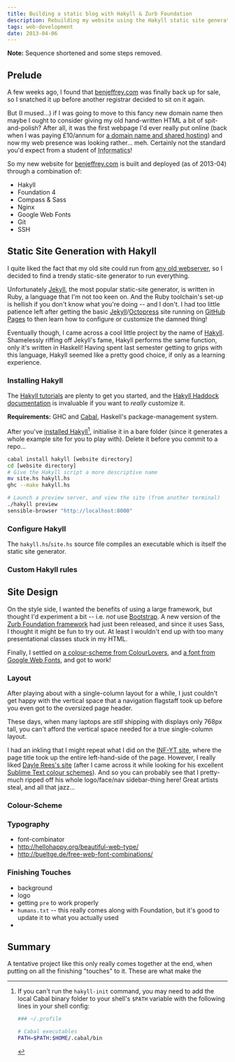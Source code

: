 ```yaml
---
title: Building a static blog with Hakyll & Zurb Foundation
description: Rebuilding my website using the Hakyll static site generator, and Zurb's Foundation framework.
tags: web-development
date: 2013-04-06
---
```


**Note:** Sequence shortened and some steps removed.

Prelude
-------

A few weeks ago, I found that [benjeffrey.com][] was
finally back up for sale, so I snatched it up before another registrar
decided to sit on it again.

But (I mused...) if I was going to move to this fancy new domain name
then maybe I ought to consider giving my old hand-written HTML a bit of
spit-and-polish? After all, it was the first webpage I'd ever really put
online (back when I was paying £10/annum for [a domain name and shared
hosting][fasthostingdirect]) and now my web presence was looking
rather... meh. Certainly not the standard you'd expect from a student of
<abbr title="Computer Science">Informatics</abbr>!

So my new website for [benjeffrey.com][] is built and deployed (as of
2013-04) through a combination of:

* Hakyll
* Foundation 4
* Compass & Sass
* Nginx
* Google Web Fonts
* Git
* SSH


Static Site Generation with Hakyll
----------------------------------

I quite liked the fact that my old site could run from
[any old webserver](/posts/nginx), so I decided to find a trendy
static-site generator to run everything.

Unfortunately [Jekyll][], the most popular static-site generator, is
written in Ruby, a language that I'm not too keen on. And the Ruby
toolchain's set-up is hellish if you don't know what you're doing -- and
I don't. I had too little patience left after getting the basic
[Jekyll][]/[Octopress][] site running on [GitHub Pages][] to then learn
how to configure or customize the damned thing!

Eventually though, I came across a cool little project by the name of
[Hakyll][]. Shamelessly riffing off Jekyll's fame, Hakyll performs the same
function, only it's written in Haskell! Having spent last semester getting
to grips with this language, Hakyll seemed like a pretty good choice, if
only as a learning experience.


### Installing Hakyll

The [Hakyll tutorials][] are plenty to get you started, and
the [Hakyll Haddock documentation][Hakyll reference] is invaluable if you
want to *really* customize it.

**Requirements:** GHC and [Cabal][], Haskell's package-management system.

After you've [installed Hakyll][][^hakyll-init], initialise it in a bare
folder (since it generates a whole example site for you to play with).
Delete it before you commit to a repo...

```bash
cabal install hakyll [website directory]
cd [website directory]
# Give the Hakyll script a more descriptive name
mv site.hs hakyll.hs
ghc --make hakyll.hs

# Launch a preview server, and view the site (from another terminal)
./hakyll preview
sensible-browser "http://localhost:8000"
```

### Configure Hakyll

The `hakyll.hs`/`site.hs` source file compiles an executable which
is itself the static site generator.

### Custom Hakyll rules




Site Design
-----------

On the style side, I wanted the benefits of using a large framework, but
thought I'd experiment a bit -- i.e. *not* use [Bootstrap][]. A new
version of the [Zurb Foundation framework][Foundation] had just been
released, and since it uses Sass, I thought it might be fun to try out.
At least I wouldn't end up with too many presentational classes stuck in
my HTML.

Finally, I settled on [a colour-scheme from ColourLovers][intellectual owl],
and [a font from Google Web Fonts][Vollkorn], and got to work!

### Layout

After playing about with a single-column layout for a while, I just
couldn't get happy with the vertical space that a navigation flagstaff
took up before you even got to the oversized page header.

These days, when many laptops are *still* shipping with displays only
768px tall, you can't afford the vertical space needed for a true
single-column layout.

I had an inkling that I might repeat what I did on the
[INF-YT site][INF-YT], where the page title took up the entire
left-hand-side of the page.
However, I really liked [Dayle Rees's site][daylerees] (after I came
across it while looking for his excellent [Sublime Text colour
schemes][ST colour schemes]). And so you can probably see that I pretty-
much ripped off his whole logo/face/nav sidebar-thing here! Great artists
steal, and all that jazz...


### Colour-Scheme


### Typography

* font-combinator
* http://hellohappy.org/beautiful-web-type/
* http://bueltge.de/free-web-font-combinations/


### Finishing Touches

* background
* logo
* getting `pre` to work properly
* `humans.txt` -- this really comes along with Foundation, but it's good
    to update it to what you actually used
*


Summary
-------

A tentative project like this only really comes together at the end,
when putting on all the finishing "touches" to it. These are what make
the






<!-- footnotes -->

[^hakyll-init]: If you can't run the `hakyll-init` command, you may
    need to add the local Cabal binary folder to your shell's `$PATH`
    variable with the following lines in your shell config:

    ```bash
    ### ~/.profile

    # Cabal executables
    PATH=$PATH:$HOME/.cabal/bin
    ```


<!-- links -->

[benjeffrey.com]: http://benjeffrey.com
[fasthostingdirect]: http://www.fasthostingdirect.co.uk/
[Jekyll]: http://jekyllrb.com/
[Octopress]: http://octopress.org/
[GitHub Pages]: http://pages.github.com/
[Hakyll]: http://jaspervdj.be/hakyll/
[Hakyll tutorials]: http://jaspervdj.be/hakyll/tutorials.html
[Hakyll reference]: http://jaspervdj.be/hakyll/reference/index.html
[Bootstrap]: http://twitter.github.io/bootstrap/
[Foundation]: http://foundation.zurb.com/
[intellectual owl]: http://www.colourlovers.com/palette/1464688/Intellectual_Owl
[Vollkorn]: http://www.google.com/fonts/specimen/Vollkorn
[Cabal]: http://www.haskell.org/cabal/
[installed Hakyll]: http://jaspervdj.be/hakyll/tutorials/01-installation.html
[INF-YT]: http://inf-yt.org.uk/
[daylerees]: http://daylerees.com/
[ST colour schemes]: https://github.com/daylerees/colour-schemes
